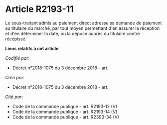 # Article R2193-11

Le sous-traitant admis au paiement direct adresse sa demande de paiement au titulaire du marché, par tout moyen permettant
d'en assurer la réception et d'en déterminer la date, ou la dépose auprès du titulaire contre récépissé.

**Liens relatifs à cet article**

_Codifié par_:

  - Décret n°2018-1075 du 3 décembre 2018 - art.

_Créé par_:

  - Décret n°2018-1075 du 3 décembre 2018 - art.

_Cité par_:

  - Code de la commande publique - art. R2193-12 (V)
  - Code de la commande publique - art. R2193-14 (V)
  - Code de la commande publique - art. R2393-34 (V)
